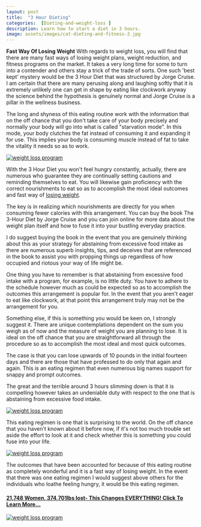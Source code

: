 ```yaml
---
layout: post
title:  "3 Hour Dieting"
categories:  [Dieting-and-weight-loss ]
description: Learn how to start a diet in 3 hours.
image: assets/images/cat-dieting-and-fitness-2.jpg
---
```

<b>Fast Way Of Losing Weight</b>
With regards to weight loss, you will find that there are many fast ways of losing weight plans, weight reduction, and fitness programs on the market. It takes a very long time for some to turn into a contender and others stay a trick of the trade of sorts. One such 'best kept' mystery would be the 3 Hour Diet that was structured by Jorge Cruise. I am certain that there are many perusing along and laughing softly that it is extremely unlikely one can get in shape by eating like clockwork anyway the science behind the hypothesis is genuinely normal and Jorge Cruise is a pillar in the wellness business. 

The long and shyness of this eating routine work with the information that on the off chance that you don't take care of your body precisely and normally your body will go into what is called "starvation mode". In this mode, your body clutches the fat instead of consuming it and expanding it for use. This implies your body is consuming muscle instead of fat to take the vitality it needs so as to work.

<a rel="noopener noreferrer nofollow" target="_blank" href="http://bit.ly/3ePUDA0"><img   alt="weight loss program" src="../../../../../assets/images/4-weight-loss.jpg" /></a>

With the 3 Hour Diet you won't feel hungry constantly, actually, there are numerous who guarantee they are continually setting cautions and reminding themselves to eat. You will likewise gain proficiency with the correct nourishments to eat so as to accomplish the most ideal outcomes and fast way of <a rel="noopener noreferrer nofollow" target="_blank" href="http://bit.ly/3ePUDA0">losing weight</a>.

The key is in realizing which nourishments are directly for you when consuming fewer calories with this arrangement. You can buy the book The 3-Hour Diet by Jorge Cruise and you can join online for more data about the weight plan itself and how to fuse it into your bustling everyday practice.  

I do suggest buying the book in the event that you are genuinely thinking about this as your strategy for abstaining from excessive food intake as there are numerous superb insights, tips, and deceives that are referenced in the book to assist you with propping things up regardless of how occupied and riotous your way of life might be. <br/>

One thing you have to remember is that abstaining from excessive food intake with a program, for example, is no little duty. You have to adhere to the schedule however much as could be expected so as to accomplish the outcomes this arrangement is popular for. In the event that you aren't eager to eat like clockwork, at that point this arrangement truly may not be the arrangement for you.  

Something else, if this is something you would be keen on, I strongly suggest it. There are unique contemplations dependent on the sum you weigh as of now and the measure of weight you are planning to lose. It is ideal on the off chance that you are straightforward all through the procedure so as to accomplish the most ideal and most quick outcomes. 

<div class="row">
    <div class="col-md-6">
The case is that you can lose upwards of 10 pounds in the initial fourteen days and there are those that have professed to do only that again and again. This is an eating regimen that even numerous big names support for snappy and prompt outcomes. <br />

The great and the terrible around 3 hours slimming down is that it is compelling however takes an undeniable duty with respect to the one that is abstaining from excessive food intake. 
    </div>
    <div class="col-md-6">
<a rel="noopener noreferrer nofollow" target="_blank" href="http://bit.ly/3ePUDA0"><img   alt="weight loss program" src="../../../../../assets/img/weight-loss-package.png" /></a>
</div></div>

This eating regimen is one that is surprising to the world. On the off chance that you haven't known about it before now, if it's not too much trouble set aside the effort to look at it and check whether this is something you could fuse into your life.

<a rel="noopener noreferrer nofollow" target="_blank" href="http://bit.ly/3ePUDA0"><img   alt="weight loss program" src="../../../../../assets/images/18-weight-loss.jpg" /></a>

The outcomes that have been accounted for because of this eating routine as completely wonderful and it is a fast way of losing weight. In the event that there was one eating regimen I would suggest above others for the individuals who loathe feeling hungry, it would be this eating regimen.

<h4><a href="http://bit.ly/3ePUDA0" target="_blank" rel="noreferrer noopener" aria-label="21,748 Women, 374,701lbs lost- This Changes EVERYTHING! Learn More... (opens in a new tab)">21,748 Women, 374,701lbs lost- This Changes EVERYTHING! Click To Learn More...</a></h4>

<a rel="noopener noreferrer nofollow" target="_blank" href="http://bit.ly/3ePUDA0"><img   alt="weight loss program" src="../../../../../assets/images/weight-loss-program-3-300.jpg" /></a>
